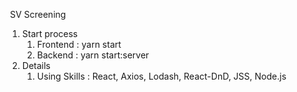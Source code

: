  SV Screening
1. Start process
	1. Frontend : yarn start
	2. Backend : yarn start:server
2. Details
	1. Using Skills : React,  Axios, Lodash, React-DnD, JSS, Node.js
